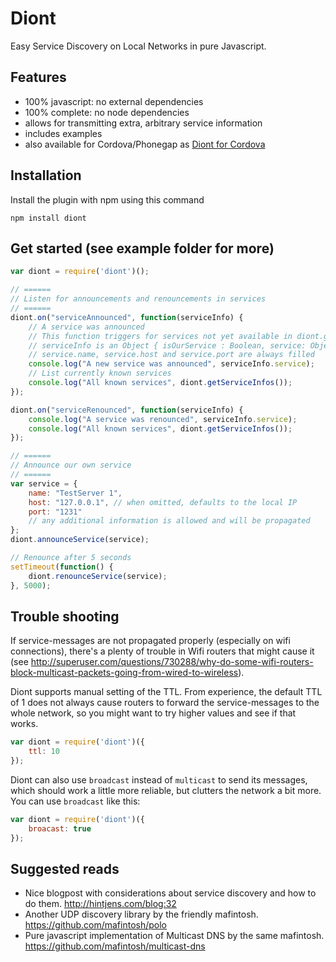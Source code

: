 # Diont

Easy Service Discovery on Local Networks in pure Javascript.


## Features
* 100% javascript: no external dependencies
* 100% complete: no node dependencies
* allows for transmitting extra, arbitrary service information
* includes examples
* also available for Cordova/Phonegap as [Diont for Cordova](https://github.com/willemmulder/Diont-for-Cordova)

## Installation
Install the plugin with npm using this command

```shell
npm install diont
```

## Get started (see example folder for more)
```javascript
var diont = require('diont')();

// ======
// Listen for announcements and renouncements in services
// ======
diont.on("serviceAnnounced", function(serviceInfo) {
	// A service was announced
	// This function triggers for services not yet available in diont.getServiceInfos()
	// serviceInfo is an Object { isOurService : Boolean, service: Object }
	// service.name, service.host and service.port are always filled
	console.log("A new service was announced", serviceInfo.service);
	// List currently known services
	console.log("All known services", diont.getServiceInfos());
});

diont.on("serviceRenounced", function(serviceInfo) {
	console.log("A service was renounced", serviceInfo.service);
	console.log("All known services", diont.getServiceInfos());
});

// ======
// Announce our own service
// ======
var service = {
	name: "TestServer 1",
	host: "127.0.0.1", // when omitted, defaults to the local IP
	port: "1231"
	// any additional information is allowed and will be propagated
};
diont.announceService(service);

// Renounce after 5 seconds
setTimeout(function() {
	diont.renounceService(service);
}, 5000);
```

## Trouble shooting
If service-messages are not propagated properly (especially on wifi connections), there's a plenty of trouble in Wifi routers that might cause it (see http://superuser.com/questions/730288/why-do-some-wifi-routers-block-multicast-packets-going-from-wired-to-wireless). 

Diont supports manual setting of the TTL. From experience, the default TTL of 1 does not always cause routers to forward the service-messages to the whole network, so you might want to try higher values and see if that works.

```javascript
var diont = require('diont')({
	ttl: 10
});
```

Diont can also use `broadcast` instead of `multicast` to send its messages, which should work a little more reliable, but clutters the network a bit more. You can use `broadcast` like this:

```javascript
var diont = require('diont')({
	broacast: true
});
```

## Suggested reads
* Nice blogpost with considerations about service discovery and how to do them. http://hintjens.com/blog:32
* Another UDP discovery library by the friendly mafintosh. https://github.com/mafintosh/polo
* Pure javascript implementation of Multicast DNS by the same mafintosh. https://github.com/mafintosh/multicast-dns
